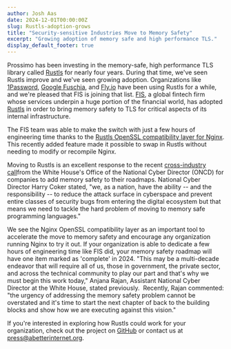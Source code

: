 ```yaml
---
author: Josh Aas
date: 2024-12-01T00:00:00Z
slug: Rustls-adoption-grows
title: "Security-sensitive Industries Move to Memory Safety"
excerpt: "Growing adoption of memory safe and high performance TLS."
display_default_footer: true
---
```


Prossimo has been investing in the memory-safe, high performance TLS library called [Rustls](https://www.memorysafety.org/initiative/rustls/) for nearly four years. During that time, we've seen Rustls improve and we've seen growing adoption. Organizations like [1Password](https://releases.1password.com/linux/0.9/), [Google Fuschia](https://fuchsia.googlesource.com/third_party/curl/+/main/docs/RUSTLS.md'), and [Fly.io](https://fly.io/security) have been using Rustls for a while, and we're pleased that FIS is joining that list. [FIS](https://www.fisglobal.com/), a global fintech firm whose services underpin a huge portion of the financial world, has adopted [Rustls](https://en.wikipedia.org/wiki/Rustls) in order to bring memory safety to TLS for critical aspects of its internal infrastructure.

The FIS team was able to make the switch with just a few hours of engineering time thanks to the [Rustls OpenSSL compatibility layer for Nginx](https://www.memorysafety.org/blog/rustls-nginx-compatibility-layer/). This recently added feature made it possible to swap in Rustls without needing to modify or recompile Nginx.

Moving to Rustls is an excellent response to the recent [cross-industry call](https://www.whitehouse.gov/oncd/briefing-room/2024/02/26/press-release-technical-report/)from the White House's Office of the National Cyber Director (ONCD) for companies to add memory safety to their roadmaps. National Cyber Director Harry Coker stated, "we, as a nation, have the ability -- and the responsibility -- to reduce the attack surface in cyberspace and prevent entire classes of security bugs from entering the digital ecosystem but that means we need to tackle the hard problem of moving to memory safe programming languages."

We see the Nginx OpenSSL compatibility layer as an important tool to accelerate the move to memory safety and encourage any organization running Nginx to try it out. If your organization is able to dedicate a few hours of engineering time like FIS did, your memory safety roadmap will have one item marked as 'complete' in 2024. "This may be a multi-decade endeavor that will require all of us, those in government, the private sector, and across the technical community to play our part and that's why we must begin this work today," Anjana Rajan, Assistant National Cyber Director at the White House, stated previously.  Recently, Rajan commented: "the urgency of addressing the memory safety problem cannot be overstated and it's time to start the next chapter of back to the building blocks and show how we are executing against this vision."

If you're interested in exploring how Rustls could work for your organization, check out the project on [GitHub](https://github.com/rustls/rustls) or contact us at <press@abetterinternet.org>.